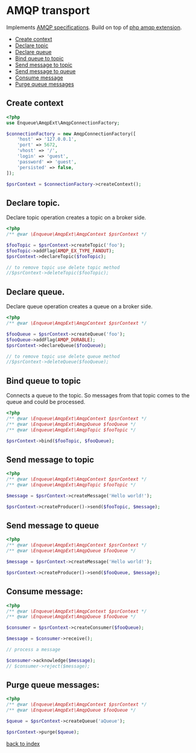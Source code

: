 # AMQP transport

Implements [AMQP specifications](https://www.rabbitmq.com/specification.html).
Build on top of [php amqp extension](https://github.com/pdezwart/php-amqp).

* [Create context](#create-context)
* [Declare topic](#declare-topic)
* [Declare queue](#decalre-queue)
* [Bind queue to topic](#bind-queue-to-topic)
* [Send message to topic](#send-message-to-topic)
* [Send message to queue](#send-message-to-queue)
* [Consume message](#consume-message)
* [Purge queue messages](#purge-queue-messages)

## Create context

```php
<?php
use Enqueue\AmqpExt\AmqpConnectionFactory;

$connectionFactory = new AmqpConnectionFactory([
    'host' => '127.0.0.1',
    'port' => 5672,
    'vhost' => '/',
    'login' => 'guest',
    'password' => 'guest',
    'persisted' => false,
]);

$psrContext = $connectionFactory->createContext();
```

## Declare topic.

Declare topic operation creates a topic on a broker side. 
 
```php
<?php
/** @var \Enqueue\AmqpExt\AmqpContext $psrContext */

$fooTopic = $psrContext->createTopic('foo');
$fooTopic->addFlag(AMQP_EX_TYPE_FANOUT);
$psrContext->declareTopic($fooTopic);

// to remove topic use delete topic method
//$psrContext->deleteTopic($fooTopic);
```

## Declare queue.

Declare queue operation creates a queue on a broker side. 
 
```php
<?php
/** @var \Enqueue\AmqpExt\AmqpContext $psrContext */

$fooQueue = $psrContext->createQueue('foo');
$fooQueue->addFlag(AMQP_DURABLE);
$psrContext->declareQueue($fooQueue);

// to remove topic use delete queue method
//$psrContext->deleteQueue($fooQueue);
```

## Bind queue to topic

Connects a queue to the topic. So messages from that topic comes to the queue and could be processed. 

```php
<?php
/** @var \Enqueue\AmqpExt\AmqpContext $psrContext */
/** @var \Enqueue\AmqpExt\AmqpQueue $fooQueue */
/** @var \Enqueue\AmqpExt\AmqpTopic $fooTopic */

$psrContext->bind($fooTopic, $fooQueue);
```

## Send message to topic 

```php
<?php
/** @var \Enqueue\AmqpExt\AmqpContext $psrContext */
/** @var \Enqueue\AmqpExt\AmqpTopic $fooTopic */

$message = $psrContext->createMessage('Hello world!');

$psrContext->createProducer()->send($fooTopic, $message);
```

## Send message to queue 

```php
<?php
/** @var \Enqueue\AmqpExt\AmqpContext $psrContext */
/** @var \Enqueue\AmqpExt\AmqpQueue $fooQueue */

$message = $psrContext->createMessage('Hello world!');

$psrContext->createProducer()->send($fooQueue, $message);
```

## Consume message:

```php
<?php
/** @var \Enqueue\AmqpExt\AmqpContext $psrContext */
/** @var \Enqueue\AmqpExt\AmqpQueue $fooQueue */

$consumer = $psrContext->createConsumer($fooQueue);

$message = $consumer->receive();

// process a message

$consumer->acknowledge($message);
// $consumer->reject($message);
```

## Purge queue messages:

```php
<?php
/** @var \Enqueue\AmqpExt\AmqpContext $psrContext */
/** @var \Enqueue\AmqpExt\AmqpQueue $fooQueue */

$queue = $psrContext->createQueue('aQueue');

$psrContext->purge($queue);
```

[back to index](index.md)